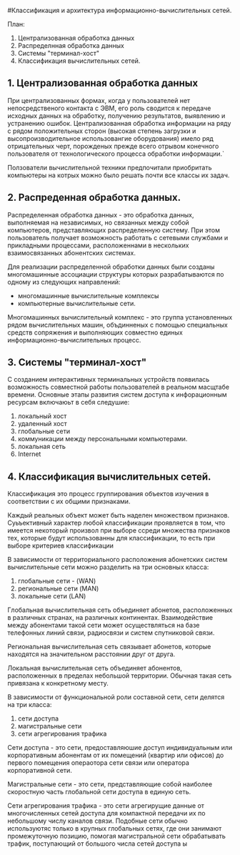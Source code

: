 #Классификация и архитектура информационно-вычислительных сетей.

План:
1. Централизованная обработка данных
2. Распределнная обработка данных
3. Системы "терминал-хост"
4. Классификация вычислительных сетей.

## 1. Централизованная обработка данных

При централизованных формах, когда у  пользователей нет непосредственого контакта с ЭВМ, его роль сводится к передаче исходных данных на обработку, получению результатов, выявлению и устранению ошибок. Централизованная обработка информации на ряду с рядом положительных сторон (высокая степень загрузки и высопроизводительное использовангие оборудования) имело ряд отрицательных черт, порожденых прежде всего отрывом конечного пользователя от технологического процесса обработки информации.`


Ползователи вычислительной техники предпочитали приобритать компьютеры на котрых можно было решать почти все классы их задач.

## 2. Распреденная обработка данных.

Распределенная обработка данных - это обработка данных, выполняемая на независимых, но связанных между собой компьютеров, представляющих распределенную систему. При этом пользователь получает возможность работать с сетевыми службами и прикладными процессами, расположеннами в нескольких взаимосвязанных абонентских системах.

Для реализации распределенной обработки данных были созданы многомашинные ассоциации структуры которых разрабатываются по одному из следующих направлений:
- многомашинные вычислительные комплексы
- компьютерные вычислительные сети.

Многомашинных вычислительный комплекс - это группа установленных рядом вычислительных машин, объдинненых с помощью специальных средств сопряжения и выполняющих совместно единых информационно-вычислительных процесс.

## 3. Системы "терминал-хост"

С созданием интерактивных терминальных устройств появилась возможность совместной работы пользователей в реальном масщтабе времени. Основные этапы развития систем доступа к инфорационным ресурсам включаюьт в себя следушие: 
1. локальный хост 
2. удаленный хост 
3. глобальные сети
4. коммуникации между персональными компьютерами.
5. локальная сеть
6. Internet

## 4. Классификация вычислительных сетей.

Классификация это процесс группирования объектов изучения в соответствии с их общими признаками.

Каждый реальных объект может быть наделен множеством признаков. Суьъективный характер любой классификации проявляется в том, что имеется некоторый произвол при выборе ссреди множества признаков тех, которые будут использованны для классификации, то есть при выборе критериев классификации 

В зависимости от территориального расположения абонетских систем вычислительные сети можно разделить на три основных класса:
1. глобальные сети - (WAN)
2. региональные сети (MAN)
3. локальные сети (LAN)

Глобальная вычислительная сеть объединяет абонетов, расположенных в различных странах, на различных континентах. Взаимодействие между абонентами такой сети может осуществляться на базе телефонных линий связи, радиосвязи и систем спутниковой связи. 

Региональная вычислительная сеть связывает абонетов, которые находятся на значительном расстоянии друг от друга.

Локальная вычислительная сеть объединяет абонентов, расположенных в пределах небольшой территории. Обычная такая сеть привязана к конкретному месту. 

В зависимости от функциональной роли составной сети, сети делятся на три класса:
1. сети доступа
2. магистральные сети
3. сети агрегирования трафика 

Сети доступа - это сети, предоставляюшие доступ индивидуальным или корпоративным абонентам от их помещений (квартир или офисов) до первого помещения операотора сети связи или оператора корпоративной сети.

Магистральные сети - это сети, представляющие собой наиболее скоростную часть глобальной сети доступа в единую сеть.

Сети агрегирования трафика - это сети агрегирущие  данные от многочисленных сетей доступа для компактной передачи их по небольшому числу каналов связи. Подобные сети обычно используютяс только в крупных глобальных сетях, где они занимают промежуточную позицию, помогая магистральной сети обрабатывать трафик, поступающий от большого числа сетей доступа ы
